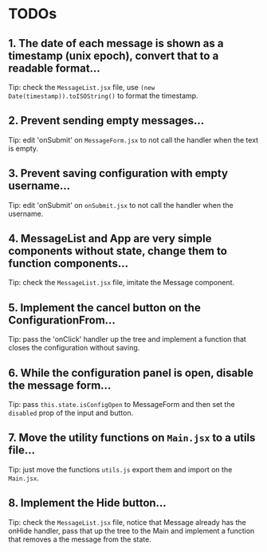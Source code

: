 
# TODOs

## 1. The date of each message is shown as a timestamp (unix epoch), convert that to a readable format...

Tip: check the `MessageList.jsx` file, use `(new Date(timestamp)).toISOString()` to format the timestamp.

## 2. Prevent sending empty messages...

Tip: edit 'onSubmit' on `MessageForm.jsx` to not call the handler when the text is empty.

## 3. Prevent saving configuration with empty username...

Tip: edit 'onSubmit' on `onSubmit.jsx` to not call the handler when the username.

## 4. MessageList and App are very simple components without state, change them to function components...

Tip: check the `MessageList.jsx` file, imitate the Message component.

## 5. Implement the cancel button on the ConfigurationFrom...

Tip: pass the 'onClick' handler up the tree and implement a function that closes the configuration without saving.

## 6. While the configuration panel is open, disable the message form...

Tip: pass `this.state.isConfigOpen` to MessageForm and then set the `disabled` prop of the input and button.

## 7. Move the utility functions on `Main.jsx` to a utils file...

Tip: just move the functions `utils.js` export them and import on the `Main.jsx`.

## 8. Implement the Hide button...

Tip: check the `MessageList.jsx` file, notice that Message already has the onHide handler, pass that up the tree to the Main and implement a function that removes a the message from the state.

